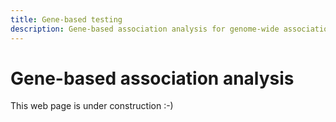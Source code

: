 ```yaml
---
title: Gene-based testing
description: Gene-based association analysis for genome-wide association studies
---
```


# Gene-based association analysis

This web page is under construction :-)

<!--- 

It is possible to use the LOCO estimates from LDAK-KVIK to perform more power-ful gene-based association analyses. An annotation file can be downloaded from the LDAK website:

```
wget xxxxxx
```

These can then be used to do

```
./ldak.out --cut-genes cut --gene-file genefile qqq
```

Afterwards, it is possible to run LDAK-GBAT-KVIK using
```
./ldak.out --calc-genes-reml gbat --bfile qwewqer --predictions kvik
```

Note that it is also possible to just run LDAK-GBAT by ignoring the term `--predictions kvik`.

To perform a gene-based association analyses 

--->